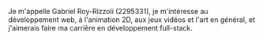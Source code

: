Je m'appelle Gabriel Roy-Rizzoli (2295331), je m'intéresse au développement web, à l'animation 2D, aux jeux vidéos et l'art en général, et j'aimerais faire ma carrière en développement full-stack.